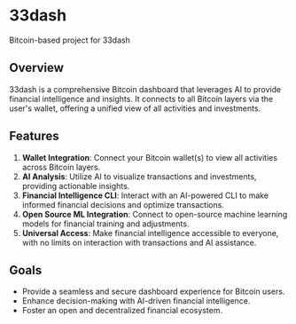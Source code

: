 # 33dash
Bitcoin-based project for 33dash

## Overview
33dash is a comprehensive Bitcoin dashboard that leverages AI to provide financial intelligence and insights. It connects to all Bitcoin layers via the user's wallet, offering a unified view of all activities and investments.

## Features
1. **Wallet Integration**: Connect your Bitcoin wallet(s) to view all activities across Bitcoin layers.
2. **AI Analysis**: Utilize AI to visualize transactions and investments, providing actionable insights.
3. **Financial Intelligence CLI**: Interact with an AI-powered CLI to make informed financial decisions and optimize transactions.
4. **Open Source ML Integration**: Connect to open-source machine learning models for financial training and adjustments.
5. **Universal Access**: Make financial intelligence accessible to everyone, with no limits on interaction with transactions and AI assistance.

## Goals
- Provide a seamless and secure dashboard experience for Bitcoin users.
- Enhance decision-making with AI-driven financial intelligence.
- Foster an open and decentralized financial ecosystem.
